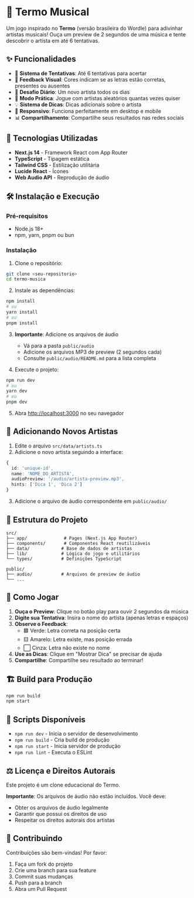 # 🎵 Termo Musical

Um jogo inspirado no **Termo** (versão brasileira do Wordle) para adivinhar artistas musicais! Ouça um preview de 2 segundos de uma música e tente descobrir o artista em até 6 tentativas.

## ✨ Funcionalidades

- 🎯 **Sistema de Tentativas**: Até 6 tentativas para acertar
- 🎨 **Feedback Visual**: Cores indicam se as letras estão corretas, presentes ou ausentes
- 📅 **Desafio Diário**: Um novo artista todos os dias
- 🎲 **Modo Prática**: Jogue com artistas aleatórios quantas vezes quiser
- 💡 **Sistema de Dicas**: Dicas adicionais sobre o artista
- 📱 **Responsivo**: Funciona perfeitamente em desktop e mobile
- 📊 **Compartilhamento**: Compartilhe seus resultados nas redes sociais

## 🚀 Tecnologias Utilizadas

- **Next.js 14** - Framework React com App Router
- **TypeScript** - Tipagem estática
- **Tailwind CSS** - Estilização utilitária
- **Lucide React** - Ícones
- **Web Audio API** - Reprodução de áudio

## 🛠️ Instalação e Execução

### Pré-requisitos

- Node.js 18+ 
- npm, yarn, pnpm ou bun

### Instalação

1. Clone o repositório:
```bash
git clone <seu-repositorio>
cd termo-musica
```

2. Instale as dependências:
```bash
npm install
# ou
yarn install
# ou
pnpm install
```

3. **Importante**: Adicione os arquivos de áudio

   - Vá para a pasta `public/audio`
   - Adicione os arquivos MP3 de preview (2 segundos cada)
   - Consulte `public/audio/README.md` para a lista completa

4. Execute o projeto:

```bash
npm run dev
# ou
yarn dev
# ou
pnpm dev
```

5. Abra [http://localhost:3000](http://localhost:3000) no seu navegador

## 🎵 Adicionando Novos Artistas

1. Edite o arquivo `src/data/artists.ts`
2. Adicione o novo artista seguindo a interface:

```typescript
{
  id: 'unique-id',
  name: 'NOME_DO_ARTISTA',
  audioPreview: '/audio/artista-preview.mp3',
  hints: ['Dica 1', 'Dica 2']
}
```

3. Adicione o arquivo de áudio correspondente em `public/audio/`

## 📁 Estrutura do Projeto

```
src/
├── app/              # Pages (Next.js App Router)
├── components/       # Componentes React reutilizáveis
├── data/            # Base de dados de artistas
├── lib/             # Lógica do jogo e utilitários
└── types/           # Definições TypeScript

public/
├── audio/           # Arquivos de preview de áudio
└── ...
```

## 🎯 Como Jogar

1. **Ouça o Preview**: Clique no botão play para ouvir 2 segundos da música
2. **Digite sua Tentativa**: Insira o nome do artista (apenas letras e espaços)
3. **Observe o Feedback**: 
   - 🟩 Verde: Letra correta na posição certa
   - 🟨 Amarelo: Letra existe, mas posição errada  
   - ⬜ Cinza: Letra não existe no nome
4. **Use as Dicas**: Clique em "Mostrar Dica" se precisar de ajuda
5. **Compartilhe**: Compartilhe seu resultado ao terminar!

## 🏗️ Build para Produção

```bash
npm run build
npm start
```

## 📜 Scripts Disponíveis

- `npm run dev` - Inicia o servidor de desenvolvimento
- `npm run build` - Cria build de produção
- `npm run start` - Inicia servidor de produção
- `npm run lint` - Executa o ESLint

## ⚖️ Licença e Direitos Autorais

Este projeto é um clone educacional do Termo. 

**Importante**: Os arquivos de áudio não estão incluídos. Você deve:
- Obter os arquivos de áudio legalmente
- Garantir que possui os direitos de uso
- Respeitar os direitos autorais dos artistas

## 🤝 Contribuindo

Contribuições são bem-vindas! Por favor:

1. Faça um fork do projeto
2. Crie uma branch para sua feature
3. Commit suas mudanças
4. Push para a branch
5. Abra um Pull Request

